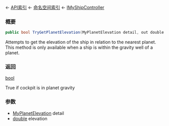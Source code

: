 ← [API索引](Api-Index) ← [命名空间索引](Namespace-Index) ← [IMyShipController](Sandbox.ModAPI.Ingame.IMyShipController)

### 概要

```csharp
public bool TryGetPlanetElevation(MyPlanetElevation detail, out double elevation)
```

Attempts to get the elevation of the ship in relation to the nearest planet. This method is only available when a ship is within the gravity well of a planet.

### 返回

[bool](https://docs.microsoft.com/en-us/dotnet/api/System.Boolean?view=netframework-4.6)

True if cockpit is in planet gravity

### 参数

* [MyPlanetElevation](Sandbox.ModAPI.Ingame.MyPlanetElevation) detail
* [double](https://docs.microsoft.com/en-us/dotnet/api/System.Double?view=netframework-4.6) elevation
